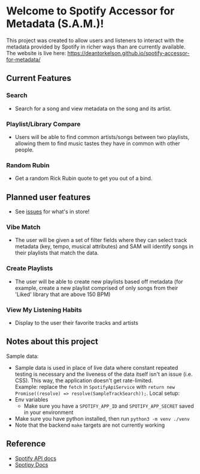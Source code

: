 # Welcome to Spotify Accessor for Metadata (S.A.M.)!

This project was created to allow users and listeners to interact with the metadata provided by Spotify in richer ways than are currently available.
The website is live here: https://deantorkelson.github.io/spotify-accessor-for-metadata/

## Current Features

### Search
- Search for a song and view metadata on the song and its artist.

### Playlist/Library Compare
- Users will be able to find common artists/songs between two playlists, allowing them to find music tastes they have in common with other people.

### Random Rubin
- Get a random Rick Rubin quote to get you out of a bind.


## Planned user features
- See [issues](https://github.com/deantorkelson/spotify-accessor-for-metadata/issues) for what's in store!

### Vibe Match
- The user will be given a set of filter fields where they can select track metadata (key, tempo, musical attributes) and SAM will identify songs in their playlists that match the data.

### Create Playlists
- The user will be able to create new playlists based off metadata (for example, create a new playlist comprised of only songs from their 'Liked' library that are above 150 BPM)

### View My Listening Habits
- Display to the user their favorite tracks and artists

## Notes about this project
Sample data:
  - Sample data is used in place of live data where constant repeated testing is necessary and the liveness of the data itself isn't an issue (i.e. CSS). This way, the application doesn't get rate-limited.  
     Example: replace the `fetch` in `SpotifyApiService` with `return new Promise((resolve) => resolve(SampleTrackSearch));`.
Local setup:
  - Env variables
    - Make sure you have a `SPOTIFY_APP_ID` and `SPOTIFY_APP_SECRET` saved in your environment
  - Make sure you have python installed, then run `python3 -m venv ./venv`
  - Note that the backend `make` targets are not currently working
## Reference
- [Spotify API docs](https://developer.spotify.com/documentation/web-api/reference/)
- [Spotipy Docs](https://spotipy.readthedocs.io/en/2.12.0/)

